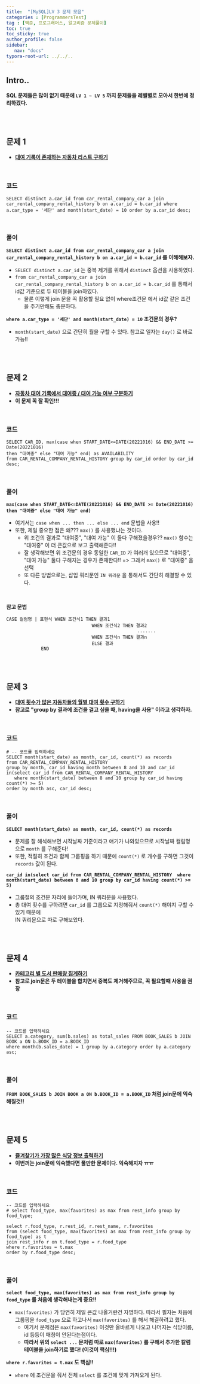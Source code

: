 ```yaml
---
title:  "[MySQL]LV 3 문제 모음"
categories : [ProgrammersTest]
tag : [백준, 프로그래머스, 알고리즘 문제풀이]
toc: true
toc_sticky: true
author_profile: false
sidebar:
   nav: "docs"
typora-root-url: ../../..
---
```




## Intro..

**SQL 문제들은 많이 없기 때문에 `LV 1 ~ LV 5` 까지 문제들을 레벨별로 모아서 한번에 정리하겠다.**

<br><br>

## 문제 1

* **[대여 기록이 존재하는 자동차 리스트 구하기](https://school.programmers.co.kr/learn/courses/30/lessons/157341)**

<br>

### 코드

```mysql
SELECT distinct a.car_id from car_rental_company_car a join car_rental_company_rental_history b on a.car_id = b.car_id where a.car_type = '세단' and month(start_date) = 10 order by a.car_id desc;
```

<br>

### 풀이

**`SELECT distinct a.car_id from car_rental_company_car a join car_rental_company_rental_history b on a.car_id = b.car_id` 를 이해해보자.**

* `SELECT distinct a.car_id` 는 중복 제거를 위해서 `distinct` 옵션을 사용하였다.
* `from car_rental_company_car a join car_rental_company_rental_history b on a.car_id = b.car_id` 를 통해서 id값 기준으로 두 테이블을 join하였다.
  * 물론 이렇게 join 문을 꼭 활용할 필요 없이 where조건문 에서 id값 같은 조건을 주기만해도 충분하다.

**`where a.car_type = '세단' and month(start_date) = 10` 조건문의 경우?**

* `month(start_date)` 으로 간단히 월을 구할 수 있다. 참고로 일자는 `day()` 로 바로 가능!!

<br><br>

## 문제 2

* **[자동차 대여 기록에서 대여중 / 대여 가능 여부 구분하기](https://school.programmers.co.kr/learn/courses/30/lessons/157340)**
* **이 문제 꼭 잘 확인!!!**

<br>

### 코드

```mysql
SELECT CAR_ID, max(case when START_DATE<=DATE(20221016) && END_DATE >= Date(20221016) 
then "대여중" else "대여 가능" end) as AVAILABILITY 
from CAR_RENTAL_COMPANY_RENTAL_HISTORY group by car_id order by car_id desc;
```

<br>

### 풀이

**`max(case when START_DATE<=DATE(20221016) && END_DATE >= Date(20221016) 
then "대여중" else "대여 가능" end)`**

* 여기서는 `case when ... then ... else ... end` 문법을 사용!!
* 또한, 제일 중요한 점은 왜??? `max()` 를 사용했냐는 것이다.
  * 위 조건의 결과로 "대여중", "대여 가능" 이 둘다 구해졌을경우?? `max()` 함수는 "대여중" 이 더 큰값으로 보고 출력해준다!!
  * 잘 생각해보면 위 조건문의 경우 동일한 `CAR_ID` 가 여러개 있으므로 "대여중", "대여 가능" 둘다 구해지는 경우가 존재한다!! => 그래서 `max()` 로 "대여중" 을 선택
  * 또 다른 방법으로는, 삽입 쿼리문인 `IN 쿼리문` 을 통해서도 간단히 해결할 수 있다.

<br>

**참고 문법**

```mysql
CASE 컬럼명 | 표현식 WHEN 조건식1 THEN 결과1
                                WHEN 조건식2 THEN 결과2
                                                 .......
                                WHEN 조건식n THEN 결과n 
                                ELSE 결과
             END
```

<br><br>

## 문제 3

* **[대여 횟수가 많은 자동차들의 월별 대여 횟수 구하기](https://school.programmers.co.kr/learn/courses/30/lessons/151139)**
* **참고로 "group by 결과에 조건을 걸고 싶을 때, having을 사용" 이라고 생각하자.**

<br>

### 코드

```mysql
# -- 코드를 입력하세요
SELECT month(start_date) as month, car_id, count(*) as records 
from CAR_RENTAL_COMPANY_RENTAL_HISTORY 
group by month, car_id having month between 8 and 10 and car_id 
in(select car_id from CAR_RENTAL_COMPANY_RENTAL_HISTORY 
   where month(start_date) between 8 and 10 group by car_id having count(*) >= 5) 
order by month asc, car_id desc;
```

<br>

### 풀이

**`SELECT month(start_date) as month, car_id, count(*) as records `**

* 문제를 잘 해석해보면 시작날짜 기준이라고 얘기가 나와있으므로 시작날짜 컬럼명으로 `month` 를 구해준다!
* 또한, 적절히 조건과 함께 그룹핑을 하기 때문에 `count(*)` 로 개수를 구하면 그것이 `records` 값이 된다.

**` car_id in(select car_id from CAR_RENTAL_COMPANY_RENTAL_HISTORY 
   where month(start_date) between 8 and 10 group by car_id having count(*) >= 5) `**

* 그룹절의 조건문 자리에 들어가며, IN 쿼리문을 사용했다.
* 총 대여 횟수를 구하려면 `car_id` 를 그룹으로 지정해줘서 `count(*)` 해야지 구할 수 있기 때문에  
  IN 쿼리문으로 따로 구해보았다.

<br><br>

## 문제 4

* **[카테고리 별 도서 판매량 집계하기](https://school.programmers.co.kr/learn/courses/30/lessons/144855)**
* **참고로 join문은 두 테이블을 합치면서 중복도 제거해주므로, 꼭 필요할때 사용을 권장**

<br>

### 코드

```mysql
-- 코드를 입력하세요
SELECT a.category, sum(b.sales) as total_sales FROM BOOK_SALES b JOIN BOOK a ON b.BOOK_ID = a.BOOK_ID
where month(b.sales_date) = 1 group by a.category order by a.category asc;
```

<br>

### 풀이

**`FROM BOOK_SALES b JOIN BOOK a ON b.BOOK_ID = a.BOOK_ID` 처럼 join문에 익숙해질것!!**

<br><br>

## 문제 5

* **[즐겨찾기가 가장 많은 식당 정보 출력하기](https://school.programmers.co.kr/learn/courses/30/lessons/131123)**
* **이번꺼는 join문에 익숙했다면 풀만한 문제이다. 익숙해지자 ㅠㅠ**

<br>

### 코드

```mysql
-- 코드를 입력하세요
# select food_type, max(favorites) as max from rest_info group by food_type;

select r.food_type, r.rest_id, r.rest_name, r.favorites 
from (select food_type, max(favorites) as max from rest_info group by food_type) as t 
join rest_info r on t.food_type = r.food_type
where r.favorites = t.max 
order by r.food_type desc;
```

<br>

### 풀이

**`select food_type, max(favorites) as max from rest_info group by food_type` 를 처음에 생각해내는게 중요!!**

* `max(favorites)` 가 당연히 제일 큰값 나올거란건 자명하다. 따라서 필자는 처음에 그룹핑을 `food_type` 으로 하고나서 `max(favorites)` 를 해서 해결하려고 했다.
  * 여기서 문제점은 `max(favorites)` 이것만 올바르게 나오고 나머지는 식당이름, id 등등이 매칭이 안된다는점이다.
  * **따라서 위의 `select ...` 문처럼 따로 ``max(favorites)`` 를 구해서 추가한 칼럼 테이블을 join하기로 했다! (이것이 핵심!!!)**

**`where r.favorites = t.max` 도 핵심!!**

* `where` 에 조건문을 줘서 전체 `select` 를 조건에 맞게 가져오게 된다.

<br><br>

